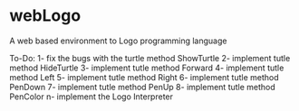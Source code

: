 # webLogo
A web based environment to Logo programming language

To-Do:
1- fix the bugs with the turtle method ShowTurtle
2- implement tutle method HideTurtle
3- implement tutle method Forward
4- implement tutle method Left
5- implement tutle method Right
6- implement tutle method PenDown
7- implement tutle method PenUp
8- implement tutle method PenColor
n- implement the Logo Interpreter
